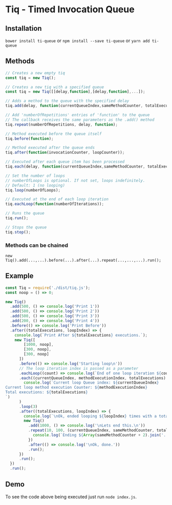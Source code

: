 # Tiq - Timed Invocation Queue

## Installation
`bower install ti-queue` or `npm install --save ti-queue` or `yarn add ti-queue`

## Methods

```javascript
// Creates a new empty tiq
const tiq = new Tiq();

// Creates a new tiq with a specified queue
const tiq = new Tiq([[delay,function],[delay,function],...]);
```

```javascript
// Adds a method to the queue with the specified delay
tiq.add(delay, function(currentQueueIndex,sameMethodCounter, totalExecutions));
```

```javascript
// Add 'numberOfRepetitions' entries of 'function' to the queue
// The callback receives the same parameters as the .add() method
tiq.repeat(numberOfRepetitions, delay, function);
```

```javascript
// Method executed before the queue itself
tiq.before(function);
```

```javascript
// Method executed after the queue ends
tiq.after(function(invocationCounter, loopCounter));
```

```javascript
// Executed after each queue item has been processed
tiq.each(delay, function(currentQueueIndex,sameMethodCounter, totalExecutions));
```

```javascript
// Set the number of loops
// numberOfLoops is optional. If not set, loops indefinitely.
// Default: 1 (no looping)
tiq.loop(numberOfLoops);
```

```javascript
// Executed at the end of each loop iteration
tiq.eachLoop(function(numberOfIterations));
```

```javascript
// Runs the queue
tiq.run();
```

```javascript
// Stops the queue
tiq.stop();
```

### Methods can be chained

```
new Tiq().add(...,...).before(...).after(...).repeat(...,...,...).run();
```

## Example

```javascript
const Tiq = require('./dist/tiq.js');
const noop = () => 0;

new Tiq()
  .add(500, () => console.log('Print 1'))
  .add(500, () => console.log('Print 2'))
  .add(500, () => console.log('Print 3'))
  .add(200, () => console.log('Print 4'))
  .before(() => console.log('Print Before'))
  .after((totalExecutions, loopIndex) => {
    console.log(`Print After ${totalExecutions} executions.`);
    new Tiq([
        [1000, noop],
        [300, noop],
        [300, noop]
      ])
      .before(() => console.log('Starting loop\n'))
      // The loop iteration index is passed as a parameter
      .eachLoop((count) => console.log(`End of one loop iteration ${count}\n`))
      .each((currentQueueIndex, methodExecutionIndex, totalExecutions) =>
        console.log(`Current loop Queue index: ${currentQueueIndex}
Current loop method execution Counter: ${methodExecutionIndex}
Total executions: ${totalExecutions}
`)
      )
      .loop(3)
      .after((totalExecutions, loopIndex) => {
        console.log(`\nOk, ended looping ${loopIndex} times with a total of ${totalExecutions} method executions.\n`);
        new Tiq()
          .add(1000, () => console.log('\nLets end this.\n'))
          .repeat(10, 100, (currentQueueIndex, sameMethodCounter, totalExecutions) => {
            console.log(`Ending ${Array(sameMethodCounter + 2).join('.')}`);
          })
          .after(() => console.log('\nOk, done.'))
          .run();
      })
      .run();
  })
  .run();
```

## Demo

To see the code above being executed just run `node index.js`.
